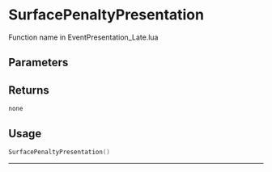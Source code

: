# SurfacePenaltyPresentation
Function name in EventPresentation_Late.lua
## Parameters

## Returns
`none`
## Usage
```lua
SurfacePenaltyPresentation()
```
---

